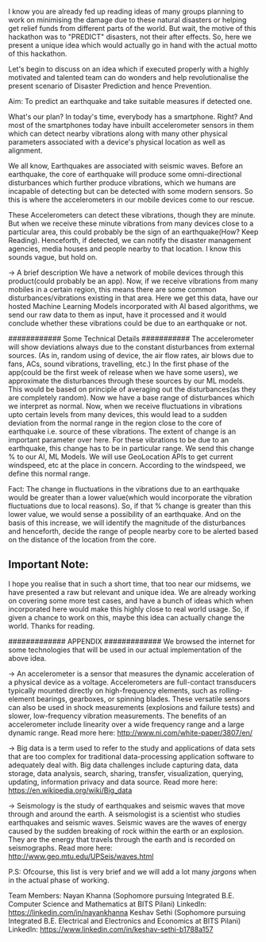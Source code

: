 I know you are already fed up reading ideas of many groups planning to work on minimising the damage due to these natural disasters or helping get relief funds from different parts of the world. But wait, the motive of this hackathon was to "PREDICT" disasters, not their after effects. So, here we present a unique idea which would actually go in hand with the actual motto of this hackathon.

Let's begin to discuss on an idea which if executed properly with a highly motivated and talented team can do wonders and help revolutionalise the present scenario of Disaster Prediction and hence Prevention.

Aim: To predict an earthquake and take suitable measures if detected one.

What's our plan?
In today's time, everybody has a smartphone. Right? And most of the smartphones today have inbuilt accelerometer sensors in them which can detect nearby vibrations along with many other physical parameters associated with a device's physical location as well as alignment.

We all know, Earthquakes are associated with seismic waves. Before an earthquake, the core of earthquake will produce some omni-directional disturbances which further produce vibrations, which we humans are incapable of detecting but can be detected with some modern sensors. So this is where the accelerometers in our mobile devices come to our rescue.

These Accelerometers can detect these vibrations, though they are minute. But when we receive these minute vibrations from many devices close to a particular area, this could probably be the sign of an earthquake(How? Keep Reading). Henceforth, if detected, we can notify the disaster management agencies, media houses and people nearby to that location.
I know this sounds vague, but hold on.

-> A brief description
We have a network of mobile devices through this product(could probably be an app). Now, if we receive vibrations from many mobiles in a certain region, this means there are some common disturbances/vibrations existing in that area.
Here we get this data, have our hosted Machine Learning Models incorporated with AI based algorithms, we send our raw data to them as input, have it processed and it would conclude whether these vibrations could be due to an earthquake or not.

############ Some Technical Details ###########
The accelerometer will show deviations always due to the constant disturbances from external sources. (As in, random using of device, the air flow rates, air blows due to fans, ACs, sound vibrations, travelling, etc.) In the first phase of the app(could be the first week of release when we have some users), we approximate the disturbances through these sources by our ML models. This would be based on principle of averaging out the disturbances(as they are completely random). Now we have a base range of disturbances which we interpret as normal. Now, when we receive fluctuations in vibrations upto certain levels from many devices, this would lead to a sudden deviation from the normal range in the region close to the core of earthquake i.e. source of these vibrations. The extent of change is an important parameter over here.
For these vibrations to be due to an earthquake, this change has to be in particular range. We send this change % to our AI, ML Models. We will use GeoLocation APIs to get current windspeed, etc at the place in concern. According to the windspeed, we define this normal range.

Fact: The change in fluctuations in the vibrations due to an earthquake would be greater than a lower value(which would incorporate the vibration fluctuations due to local reasons). So, if that % change is greater than this lower value, we would sense a possibility of an earthquake. And on the basis of this increase, we will identify the magnitude of the disturbances and henceforth, decide the range of people nearby core to be alerted based on the distance of the location from the core.

## Important Note:

I hope you realise that in such a short time, that too near our midsems, we have presented a raw but relevant and unique idea.
We are already working on covering some more test cases, and have a bunch of ideas which when incorporated here would make this highly close to real world usage.
So, if given a chance to work on this, maybe this idea can actually change the world.
Thanks for reading.

############# APPENDIX #############
We browsed the internet for some technologies that will be used in our actual implementation of the above idea.

-> An accelerometer is a sensor that measures the dynamic acceleration of a physical device as a voltage. Accelerometers are full-contact transducers typically mounted directly on high-frequency elements, such as rolling-element bearings, gearboxes, or spinning blades. These versatile sensors can also be used in shock measurements (explosions and failure tests) and slower, low-frequency vibration measurements. The benefits of an accelerometer include linearity over a wide frequency range and a large dynamic range. Read more here: http://www.ni.com/white-paper/3807/en/

-> Big data is a term used to refer to the study and applications of data sets that are too complex for traditional data-processing application software to adequately deal with. Big data challenges include capturing data, data storage, data analysis, search, sharing, transfer, visualization, querying, updating, information privacy and data source.
Read more here: https://en.wikipedia.org/wiki/Big_data

-> Seismology is the study of earthquakes and seismic waves that move through and around the earth. A seismologist is a scientist who studies earthquakes and seismic waves.
Seismic waves are the waves of energy caused by the sudden breaking of rock within the earth or an explosion. They are the energy that travels through the earth and is recorded on seismographs.
Read more here: http://www.geo.mtu.edu/UPSeis/waves.html

P.S: Ofcourse, this list is very brief and we will add a lot many _jargons_ when in the actual phase of working.

Team Members:
Nayan Khanna (Sophomore pursuing Integrated B.E. Computer Science and Mathematics at BITS Pilani)
LinkedIn: https://linkedin.com/in/nayankhanna
Keshav Sethi (Sophomore pursuing Integrated B.E. Electrical and Electronics and Economics at BITS Pilani)
LinkedIn: https://www.linkedin.com/in/keshav-sethi-b1788a157
